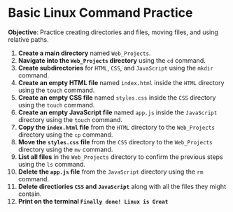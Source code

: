 # Basic Linux Command Practice

**Objective**: Practice creating directories and files, moving files, and using relative paths.

1. **Create a main directory** named `Web_Projects`.
2. **Navigate into the `Web_Projects` directory** using the `cd` command.
3. **Create subdirectories** for `HTML`, `CSS`, and `JavaScript` using the `mkdir` command.
4. **Create an empty HTML file** named `index.html` inside the `HTML` directory using the `touch` command.
5. **Create an empty CSS file** named `styles.css` inside the `CSS` directory using the `touch` command.
6. **Create an empty JavaScript file** named `app.js` inside the `JavaScript` directory using the `touch` command.
7. **Copy the `index.html` file** from the `HTML` directory to the `Web_Projects` directory using the `cp` command.
8. **Move the `styles.css` file** from the `CSS` directory to the `Web_Projects` directory using the `mv` command.
9. **List all files** in the `Web_Projects` directory to confirm the previous steps using the `ls` command.
10. **Delete the `app.js` file** from the `JavaScript` directory using the `rm` command.
11. **Delete directiories `CSS` and `JavaScript`** along with all the files they might contain.
12. **Print on the terminal `Finally done! Linux is Great`**